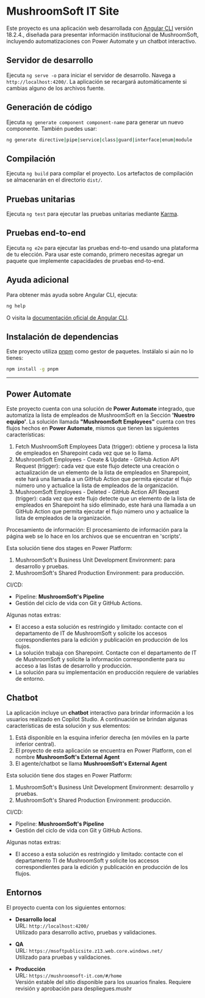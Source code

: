 # MushroomSoft IT Site

Este proyecto es una aplicación web desarrollada con [Angular CLI](https://github.com/angular/angular-cli) versión 18.2.4., diseñada para presentar información institucional de MushroomSoft, incluyendo automatizaciones con Power Automate y un chatbot interactivo.

## Servidor de desarrollo

Ejecuta `ng serve -o` para iniciar el servidor de desarrollo. Navega a `http://localhost:4200/`. La aplicación se recargará automáticamente si cambias alguno de los archivos fuente.

## Generación de código

Ejecuta `ng generate component component-name` para generar un nuevo componente. También puedes usar:

```bash
ng generate directive|pipe|service|class|guard|interface|enum|module
```

## Compilación

Ejecuta `ng build` para compilar el proyecto. Los artefactos de compilación se almacenarán en el directorio `dist/`.

## Pruebas unitarias

Ejecuta `ng test` para ejecutar las pruebas unitarias mediante [Karma](https://karma-runner.github.io).

## Pruebas end-to-end

Ejecuta `ng e2e` para ejecutar las pruebas end-to-end usando una plataforma de tu elección. Para usar este comando, primero necesitas agregar un paquete que implemente capacidades de pruebas end-to-end.

## Ayuda adicional

Para obtener más ayuda sobre Angular CLI, ejecuta:

```bash
ng help
```

O visita la [documentación oficial de Angular CLI](https://angular.dev/tools/cli).

## Instalación de dependencias

Este proyecto utiliza [pnpm](https://pnpm.io/) como gestor de paquetes. Instálalo si aún no lo tienes:

```bash
npm install -g pnpm
```

---

## Power Automate

Este proyecto cuenta con una solución de **Power Automate** integrado, que automatiza la lista de empleados de MushroomSoft en la Sección **'Nuestro equipo'**. La solución llamada **"MushroomSoft Employees"** cuenta con tres flujos hechos en **Power Automate**, mismos que tienen las siguientes características:

1. Fetch MushroomSoft Employees Data (trigger): obtiene y procesa la lista de empleados en Sharepoint cada vez que se lo llama.
2. MushroomSoft Employees - Create & Update - GitHub Action API Request (trigger): cada vez que este flujo detecte una creación o actualización de un elemento de la lista de empleados en Sharepoint, este hará una llamada a un GitHub Action que permita ejecutar el flujo número uno y actualice la lista de empleados de la organización.
3. MushroomSoft Employees - Deleted - GitHub Action API Request (trigger): cada vez que este flujo detecte que un elemento de la lista de empleados en Sharepoint ha sido eliminado, este hará una llamada a un GitHub Action que permita ejecutar el flujo número uno y actualice la lista de empleados de la organización.

Procesamiento de información:
El procesamiento de información para la página web se lo hace en los archivos que se encuentran en 'scripts'.

Esta solución tiene dos stages en Power Platform:

1. MushroomSoft's Business Unit Development Environment: para desarrollo y pruebas.
2. MushroomSoft's Shared Production Environment: para producción.

CI/CD:

- Pipeline: **MushroomSoft's Pipeline**
- Gestión del ciclo de vida con Git y GitHub Actions.

Algunas notas extras:

- El acceso a esta solución es restringido y limitado: contacte con el departamento de IT de MushroomSoft y solicite los accesos correspondientes para la edición y publicación en producción de los flujos.
- La solución trabaja con Sharepoint. Contacte con el departamento de IT de MushroomSoft y solicite la información correspondiente para su acceso a las listas de desarrollo y producción.
- La solución para su implementación en producción requiere de variables de entorno.

## Chatbot

La aplicación incluye un **chatbot** interactivo para brindar información a los usuarios realizado en Copilot Studio. A continuación se brindan algunas características de esta solución y sus elementos:

1. Está disponible en la esquina inferior derecha (en móviles en la parte inferior central).
2. El proyecto de esta aplicación se encuentra en Power Platform, con el nombre **MushroomSoft's External Agent**
3. El agente/chatbot se llama **MushroomSoft's External Agent**

Esta solución tiene dos stages en Power Platform:

1. MushroomSoft's Business Unit Development Environment: desarrollo y pruebas.
2. MushroomSoft's Shared Production Environment: producción.

CI/CD:

- Pipeline: **MushroomSoft's Pipeline**
- Gestión del ciclo de vida con Git y GitHub Actions.

Algunas notas extras:

- El acceso a esta solución es restringido y limitado: contacte con el departamento TI de MushroomSoft y solicite los accesos correspondientes para la edición y publicación en producción de los flujos.

## Entornos

El proyecto cuenta con los siguientes entornos:

- **Desarrollo local**  
  URL: `http://localhost:4200/`  
  Utilizado para desarrollo activo, pruebas y validaciones.

- **QA**  
  URL: `https://msoftpublicsite.z13.web.core.windows.net/`  
  Utilizado para pruebas y validaciones.

- **Producción**  
  URL: `https://mushroomsoft-it.com/#/home`  
  Versión estable del sitio disponible para los usuarios finales. Requiere revisión y aprobación para despliegues.mushr
